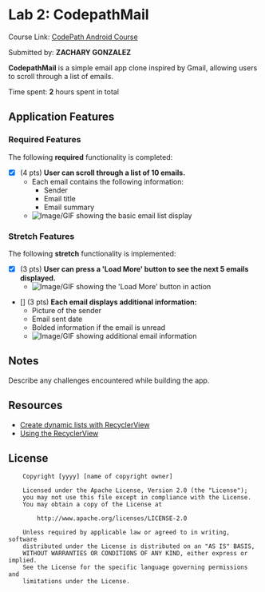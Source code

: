 # Lab 2: CodepathMail

Course Link: [CodePath Android Course](https://courses.codepath.org/courses/and102/unit/2#!labs)

Submitted by: **ZACHARY GONZALEZ** <!-- Replace 'Your Name Here' with your actual name -->

**CodepathMail** is a simple email app clone inspired by Gmail, allowing users to scroll through a list of emails.

Time spent: **2** hours spent in total <!-- Replace 'X' with the number of hours you spent on this project -->

## Application Features

### Required Features

The following **required** functionality is completed:

- [x] (4 pts) **User can scroll through a list of 10 emails.**
  - Each email contains the following information:
    - Sender
    - Email title
    - Email summary
  - ![Image/GIF showing the basic email list display](https://github.com/Venrite/zg59-CS388-001/blob/Lab2/mymail/lab2_10items.gif) <!-- Replace this link with your actual image/GIF link -->

### Stretch Features

The following **stretch** functionality is implemented:

- [x] (3 pts) **User can press a 'Load More' button to see the next 5 emails displayed.**
  - ![Image/GIF showing the 'Load More' button in action](https://github.com/Venrite/zg59-CS388-001/blob/Lab2/mymail/lab2_add5.gif) <!-- Replace this link with your actual image/GIF link -->

- [] (3 pts) **Each email displays additional information:**
  - Picture of the sender
  - Email sent date
  - Bolded information if the email is unread
  - ![Image/GIF showing additional email information](http://i.imgur.com/link/to/your/gif/file.gif) <!-- Replace this link with your actual image/GIF link -->

## Notes

Describe any challenges encountered while building the app. <!-- Replace this with your specific challenges and experiences -->

## Resources

- [Create dynamic lists with RecyclerView](https://developer.android.com/guide/topics/ui/layout/recyclerview)
- [Using the RecyclerView](https://guides.codepath.com/android/using-the-recyclerview)

## License

```plaintext
    Copyright [yyyy] [name of copyright owner]

    Licensed under the Apache License, Version 2.0 (the "License");
    you may not use this file except in compliance with the License.
    You may obtain a copy of the License at

        http://www.apache.org/licenses/LICENSE-2.0

    Unless required by applicable law or agreed to in writing, software
    distributed under the License is distributed on an "AS IS" BASIS,
    WITHOUT WARRANTIES OR CONDITIONS OF ANY KIND, either express or implied.
    See the License for the specific language governing permissions and
    limitations under the License.
